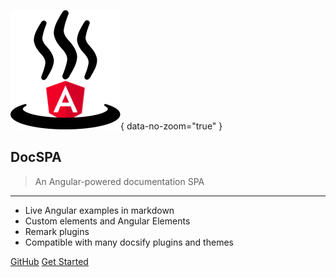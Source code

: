 ![DocSPA Logo](./logo.png){ data-no-zoom="true" }

<h2>DocSPA <small><env-var var="version"><env-var></small></h2>

> An Angular-powered documentation SPA

---

- Live Angular examples in markdown
- Custom elements and Angular Elements
- Remark plugins
- Compatible with many docsify plugins and themes

[GitHub](https://github.com/swimlane/docspa) [Get Started](/#docspa)
